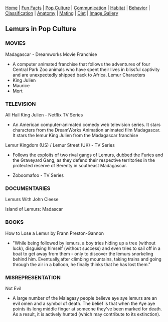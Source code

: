 [Home](/README.md) |
[Fun Facts](/facts.md) |
[Pop Culture](/pop-culture.md) |
[Communication](/communication.md) |
[Habitat](/anatomy.md) |
[Behavior](/behavior.md) |
[Classification](/classification.md) |
[Anatomy](/anatomy.md) |
[Mating](/mating.md) |
[Diet](/diet.md) |
[Image Gallery](/ImageGallery.md)

## Lemurs in Pop Culture

### MOVIES

Madagascar - Dreamworks Movie Franchise
* A computer animated franchise that follows the adventures of four Central Park Zoo animals who have spent their lives in blissful captivity and are unexpectedly shipped back to Africa.
Lemur Characters
* King Julien
* Maurice
* Mort

### TELEVISION

All Hail King Julien - Netflix TV Series
* An American computer-animated comedy web television series. It stars characters from the DreamWorks Animation animated film Madagascar. It stars the lemur King Julien from the Madagascar franchise

Lemur Kingdom (US) / Lemur Street (UK) - TV Series
* Follows the exploits of two rival gangs of Lemurs, dubbed the Furies and the Graveyard Gang, as they defend their respective territories in the protected reserve of Berenty in southeast Madagascar.

* Zoboomafoo - TV Series

### DOCUMENTARIES

Lemurs With John Cleese

Island of Lemurs: Madascar

### BOOKS

How to Lose a Lemur by Frann Preston-Gannon
* "While being followed by lemurs, a boy tries hiding up a tree (without luck), disguising himself (without success) and even tries to sail off in a boat to get away from them - only to discover the lemurs snorkeling behind him. Eventually,after climbing mountains, taking trains and going through the air in a balloon, he finally thinks that he has lost them."

### MISREPRESENTATION

Not Evil
* A large number of the Malagasy people believe aye aye lemurs are an evil omen and a symbol of death. The belief is that when the Aye aye points its long middle finger at someone they've been marked for death. As a result, it is actively hunted (which may contribute to its extinction).
